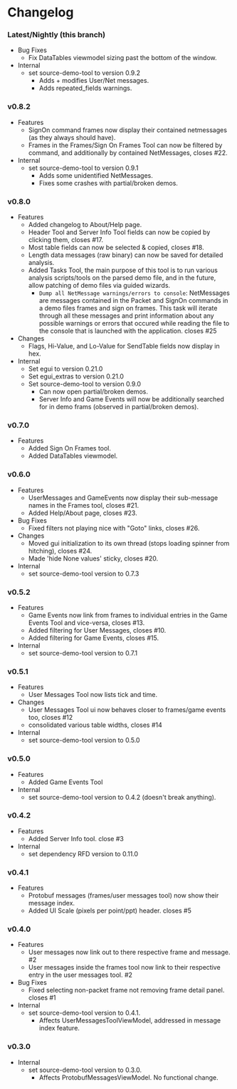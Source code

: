 # Changelog

### Latest/Nightly (this branch)
- Bug Fixes
    - Fix DataTables viewmodel sizing past the bottom of the window.
- Internal
    - set source-demo-tool to version 0.9.2
        - Adds + modifies User/Net messages.
        - Adds repeated_fields warnings.

### v0.8.2
- Features
    - SignOn command frames now display their contained netmessages (as they always should have).
    - Frames in the Frames/Sign On Frames Tool can now be filtered by command, and additionally by contained NetMessages, closes #22.
- Internal
    - set source-demo-tool to version 0.9.1
        - Adds some unidentified NetMessages.
        - Fixes some crashes with partial/broken demos.

### v0.8.0
- Features
    - Added changelog to About/Help page.
    - Header Tool and Server Info Tool fields can now be copied by clicking them, closes #17.
    - Most table fields can now be selected & copied, closes #18.
    - Length data messages (raw binary) can now be saved for detailed analysis.
    - Added Tasks Tool, the main purpose of this tool is to run various analysis scripts/tools on the parsed demo file, and in the future, allow patching of demo files via guided wizards.
        - `Dump all NetMessage warnings/errors to console`: NetMessages are messages contained in the Packet and SignOn commands in a demo files frames and sign on frames. This task will iterate through all these messages and print information about any possible warnings or errors that occured while reading the file to the console that is launched with the application. closes #25
- Changes
    - Flags, Hi-Value, and Lo-Value for SendTable fields now display in hex.
- Internal
    - Set egui to version 0.21.0
    - Set egui_extras to version 0.21.0
    - Set source-demo-tool to version 0.9.0
        - Can now open partial/broken demos.
        - Server Info and Game Events will now be additionally searched for in demo frams (observed in partial/broken demos).

### v0.7.0
- Features
    - Added Sign On Frames tool.
    - Added DataTables viewmodel.

### v0.6.0
- Features
    - UserMessages and GameEvents now display their sub-message names in the Frames tool, closes #21.
    - Added Help/About page, closes #23.
- Bug Fixes
    - Fixed filters not playing nice with "Goto" links, closes #26.
- Changes
    - Moved gui initialization to its own thread (stops loading spinner from hitching), closes #24.
    - Made 'hide None values' sticky, closes #20.
- Internal
    - set source-demo-tool version to 0.7.3

### v0.5.2
- Features
    - Game Events now link from frames to individual entries in the Game Events Tool and vice-versa, closes #13.
    - Added filtering for User Messages, closes #10.
    - Added filtering for Game Events, closes #15.
- Internal
    - set source-demo-tool version to 0.7.1

### v0.5.1
- Features
    - User Messages Tool now lists tick and time.
- Changes
    - User Messages Tool ui now behaves closer to frames/game events too, closes #12
    - consolidated various table widths, closes #14
- Internal
    - set source-demo-tool version to 0.5.0

### v0.5.0
- Features
    - Added Game Events Tool
- Internal
    - set source-demo-tool version to 0.4.2 (doesn't break anything).

### v0.4.2
- Features
    - Added Server Info tool. close #3
- Internal
    - set dependency RFD version to 0.11.0

### v0.4.1
- Features
    - Protobuf messages (frames/user messages tool) now show their message index.
    - Added UI Scale (pixels per point/ppt) header. closes #5

### v0.4.0
- Features
    - User messages now link out to there respective frame and message. #2
    - User messages inside the frames tool now link to their respective entry in the user messages tool. #2
- Bug Fixes
    - Fixed selecting non-packet frame not removing frame detail panel. closes #1
- Internal
    - set source-demo-tool version to 0.4.1.
        - Affects UserMessagesToolViewModel, addressed in message index feature.

### v0.3.0
- Internal
    - set source-demo-tool version to 0.3.0.
        - Affects ProtobufMessagesViewModel. No functional change.